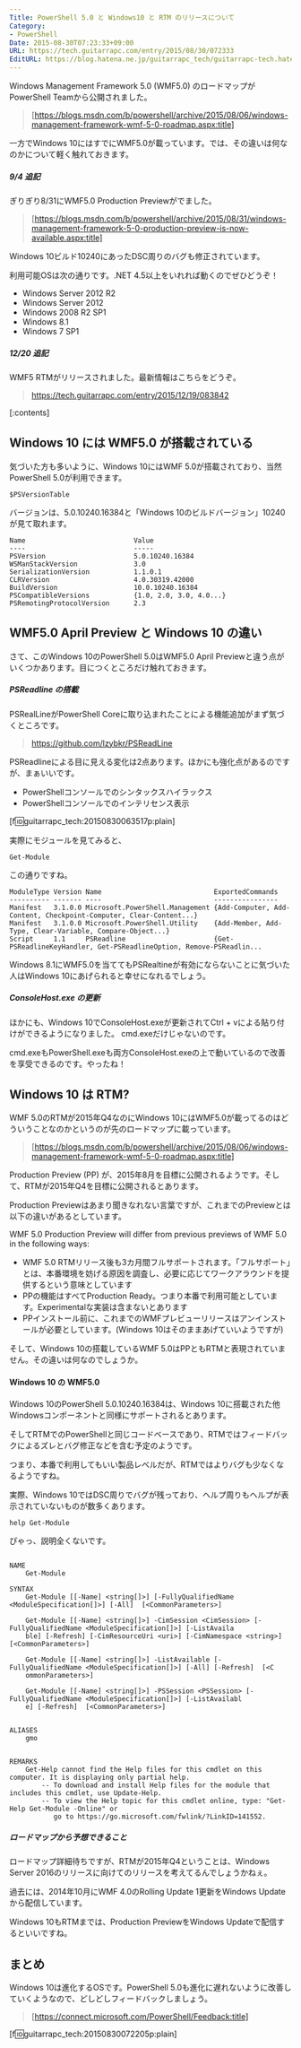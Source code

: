 ```yaml
---
Title: PowerShell 5.0 と Windows10 と RTM のリリースについて
Category:
- PowerShell
Date: 2015-08-30T07:23:33+09:00
URL: https://tech.guitarrapc.com/entry/2015/08/30/072333
EditURL: https://blog.hatena.ne.jp/guitarrapc_tech/guitarrapc-tech.hatenablog.com/atom/entry/6653458415119489085
---
```


Windows Management Framework 5.0 (WMF5.0) のロードマップがPowerShell Teamから公開されました。

> [https://blogs.msdn.com/b/powershell/archive/2015/08/06/windows-management-framework-wmf-5-0-roadmap.aspx:title]

一方でWindows 10にはすでにWMF5.0が載っています。では、その違いは何なのかについて軽く触れておきます。

##### 9/4 追記

ぎりぎり8/31にWMF5.0 Production Previewがでました。

> [https://blogs.msdn.com/b/powershell/archive/2015/08/31/windows-management-framework-5-0-production-preview-is-now-available.aspx:title]

Windows 10ビルド10240にあったDSC周りのバグも修正されています。

利用可能OSは次の通りです。.NET 4.5以上をいれれば動くのでぜひどうぞ！

- Windows Server 2012 R2
- Windows Server 2012
- Windows 2008 R2 SP1
- Windows 8.1
- Windows 7 SP1

##### 12/20 追記

WMF5 RTMがリリースされました。最新情報はこちらをどうぞ。

> https://tech.guitarrapc.com/entry/2015/12/19/083842

[:contents]

Windows 10 には WMF5.0 が搭載されている
----

気づいた方も多いように、Windows 10にはWMF 5.0が搭載されており、当然PowerShell 5.0が利用できます。

```
$PSVersionTable
```

バージョンは、5.0.10240.16384と「Windows 10のビルドバージョン」10240が見て取れます。

```
Name                           Value
----                           -----
PSVersion                      5.0.10240.16384
WSManStackVersion              3.0
SerializationVersion           1.1.0.1
CLRVersion                     4.0.30319.42000
BuildVersion                   10.0.10240.16384
PSCompatibleVersions           {1.0, 2.0, 3.0, 4.0...}
PSRemotingProtocolVersion      2.3
```

WMF5.0 April Preview と Windows 10 の違い
----

さて、このWindows 10のPowerShell 5.0はWMF5.0 April Previewと違う点がいくつかあります。目につくところだけ触れておきます。

##### PSReadline の搭載

PSRealLineがPowerShell Coreに取り込まれたことによる機能追加がまず気づくところです。

> https://github.com/lzybkr/PSReadLine

PSReadlineによる目に見える変化は2点あります。ほかにも強化点があるのですが、まぁいいです。

- PowerShellコンソールでのシンタックスハイラックス
- PowerShellコンソールでのインテリセンス表示

[f:id:guitarrapc_tech:20150830063517p:plain]


実際にモジュールを見てみると、

```
Get-Module
```

この通りですね。

```
ModuleType Version Name                            ExportedCommands
---------- ------- ----                            ----------------
Manifest   3.1.0.0 Microsoft.PowerShell.Management {Add-Computer, Add-Content, Checkpoint-Computer, Clear-Content...}
Manifest   3.1.0.0 Microsoft.PowerShell.Utility    {Add-Member, Add-Type, Clear-Variable, Compare-Object...}
Script     1.1     PSReadline                      {Get-PSReadlineKeyHandler, Get-PSReadlineOption, Remove-PSReadlin...
```

Windows 8.1にWMF5.0を当ててもPSRealtineが有効にならないことに気づいた人はWindows 10にあげられると幸せになれるでしょう。

##### ConsoleHost.exe の更新

ほかにも、Windows 10でConsoleHost.exeが更新されてCtrl + vによる貼り付けができるようになりました。 cmd.exeだけじゃないのです。

cmd.exeもPowerShell.exeも両方ConsoleHost.exeの上で動いているので改善を享受できるのです。やったね！


Windows 10 は RTM?
----

WMF 5.0のRTMが2015年Q4なのにWindows 10にはWMF5.0が載ってるのはどういうことなのかというのが先のロードマップに載っています。

> [https://blogs.msdn.com/b/powershell/archive/2015/08/06/windows-management-framework-wmf-5-0-roadmap.aspx:title]

Production Preview (PP) が、2015年8月を目標に公開されるようです。そして、RTMが2015年Q4を目標に公開されるとあります。

Production Previewはあまり聞きなれない言葉ですが、これまでのPreviewとは以下の違いがあるとしています。

WMF 5.0 Production Preview will differ from previous previews of WMF 5.0 in the following ways:

- WMF 5.0 RTMリリース後も3カ月間フルサポートされます。「フルサポート」とは、本番環境を妨げる原因を調査し、必要に応じてワークアラウンドを提供するという意味としています
- PPの機能はすべてProduction Ready。つまり本番で利用可能としています。Experimentalな実装は含まないとあります
- PPインストール前に、これまでのWMFプレビューリリースはアンインストールが必要としています。(Windows 10はそのままあげていいようですが)

そして、Windows 10の搭載しているWMF 5.0はPPともRTMと表現されていません。その違いは何なのでしょうか。


#### Windows 10 の WMF5.0

Windows 10のPowerShell 5.0.10240.16384は、Windows 10に搭載された他Windowsコンポーネントと同様にサポートされるとあります。

そしてRTMでのPowerShellと同じコードベースであり、RTMではフィードバックによるズレとバグ修正などを含む予定のようです。

つまり、本番で利用してもいい製品レベルだが、RTMではよりバグも少なくなるようですね。

実際、Windows 10ではDSC周りでバグが残っており、ヘルプ周りもヘルプが表示されていないものが数多くあります。

```
help Get-Module
```

ぴゃっ、説明全くないです。

```

NAME
    Get-Module

SYNTAX
    Get-Module [[-Name] <string[]>] [-FullyQualifiedName <ModuleSpecification[]>] [-All]  [<CommonParameters>]

    Get-Module [[-Name] <string[]>] -CimSession <CimSession> [-FullyQualifiedName <ModuleSpecification[]>] [-ListAvaila
    ble] [-Refresh] [-CimResourceUri <uri>] [-CimNamespace <string>]  [<CommonParameters>]

    Get-Module [[-Name] <string[]>] -ListAvailable [-FullyQualifiedName <ModuleSpecification[]>] [-All] [-Refresh]  [<C
    ommonParameters>]

    Get-Module [[-Name] <string[]>] -PSSession <PSSession> [-FullyQualifiedName <ModuleSpecification[]>] [-ListAvailabl
    e] [-Refresh]  [<CommonParameters>]


ALIASES
    gmo


REMARKS
    Get-Help cannot find the Help files for this cmdlet on this computer. It is displaying only partial help.
        -- To download and install Help files for the module that includes this cmdlet, use Update-Help.
        -- To view the Help topic for this cmdlet online, type: "Get-Help Get-Module -Online" or
           go to https://go.microsoft.com/fwlink/?LinkID=141552.

```

##### ロードマップから予想できること

ロードマップ詳細待ちですが、RTMが2015年Q4ということは、Windows Server 2016のリリースに向けてのリリースを考えてるんでしょうかねぇ。

過去には、2014年10月にWMF 4.0のRolling Update 1更新をWindows Updateから配信しています。

Windows 10もRTMまでは、Production PreviewをWindows Updateで配信するといいですね。

まとめ
----

Windows 10は進化するOSです。PowerShell 5.0も進化に遅れないように改善していくようなので、どしどしフィードバックしましょう。

> [https://connect.microsoft.com/PowerShell/Feedback:title]


[f:id:guitarrapc_tech:20150830072205p:plain]
